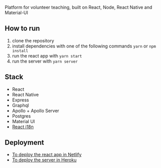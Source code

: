 Platform for volunteer teaching, built on React, Node, React Native and Material-UI

## How to run
1. clone the repository
2. install dependencies with one of the following commands `yarn` or `npm install`
3. run the react app with `yarn start`
4. run the server with `yarn server`

## Stack
- React
- React Native
- Express
- Graphql
- Apollo + Apollo Server
- Postgres
- Material UI
- [React i18n](https://react.i18next.com/)

## Deployment
- [To deploy the react app in Netlify](https://www.netlify.com/blog/2016/07/22/deploy-react-apps-in-less-than-30-seconds/)
- [To deploy the server in Heroku](https://devcenter.heroku.com/articles/getting-started-with-nodejs)
